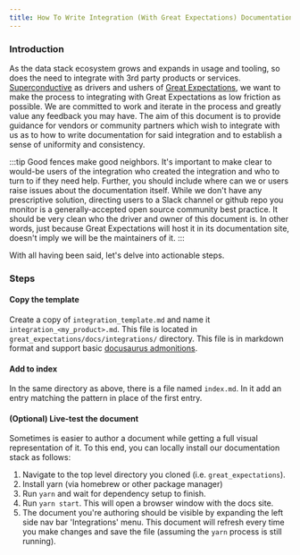```yaml
---
title: How To Write Integration (With Great Expectations) Documentation
---
```


### Introduction
As the data stack ecosystem grows and expands in usage and tooling, so does the need to integrate with 3rd party
products or services. [Superconductive](https://superconductive.com) as drivers and ushers
of [Great Expectations](https://greatexpectations.io), we want to make the process to integrating with Great Expectations
as low friction as possible. We are committed to work and iterate in the process and greatly value any feedback you may have.
The aim of this document is to provide guidance for vendors or community partners which wish to integrate with us as to
how to write documentation for said integration and to establish a sense of uniformity and consistency.

:::tip
Good fences make good neighbors. It's important to make clear to would-be users of the integration who created the
integration and who to turn to if they need help. Further, you should include where can we or users raise issues about the documentation itself.
While we don't have any prescriptive solution, directing users to a Slack channel or github repo you monitor
is a generally-accepted open source community best practice. It should be very clean who the driver and owner of this document is.
In other words, just because Great Expectations will host it in its documentation site, doesn't imply we will be the maintainers of it.
:::

With all having been said, let's delve into actionable steps.

### Steps
#### Copy the template
Create a copy of `integration_template.md` and name it `integration_<my_product>.md`. This file is located in `great_expectations/docs/integrations/` directory.
This file is in markdown format and support basic [docusaurus admonitions](https://docusaurus.io/docs/markdown-features/admonitions).

#### Add to index
In the same directory as above, there is a file named `index.md`. In it add an entry matching the pattern in place of the first entry.

#### (Optional) Live-test the document
Sometimes is easier to author a document while getting a full visual representation of it. To this end, you can locally install our documentation stack as follows:
1. Navigate to the top level directory you cloned (i.e. `great_expectations`).
2. Install yarn (via homebrew or other package manager)
3. Run `yarn` and wait for dependency setup to finish.
4. Run `yarn start`. This will open a browser window with the docs site.
5. The document you're authoring should be visible by expanding the left side nav bar 'Integrations' menu.
This document will refresh every time you make changes and save the file (assuming the `yarn` process is still running).
